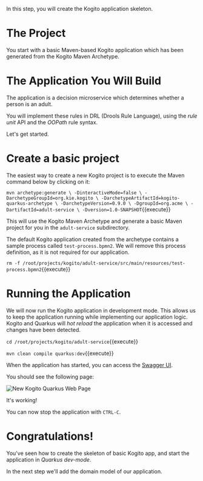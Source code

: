 In this step, you will create the Kogito application skeleton.

# The Project

You start with a basic Maven-based Kogito application which has been generated from the Kogito Maven Archetype.

# The Application You Will Build

The application is a decision microservice which determines whether a person is an adult.

You will implement these rules in DRL (Drools Rule Language), using the _rule unit_ API and the _OOPath_ rule syntax.

Let's get started.

# Create a basic project

The easiest way to create a new Kogito project is to execute the Maven command below by clicking on it:

`mvn archetype:generate \
  -DinteractiveMode=false \
  -DarchetypeGroupId=org.kie.kogito \
  -DarchetypeArtifactId=kogito-quarkus-archetype \
  -DarchetypeVersion=0.9.0 \
  -DgroupId=org.acme \
  -DartifactId=adult-service \
  -Dversion=1.0-SNAPSHOT`{{execute}}

This will use the Kogito Maven Archetype and generate a basic Maven project for you in the `adult-service` subdirectory.

The default Kogito application created from the archetype contains a sample process called `test-process.bpmn2`. We will remove this process definition, as it is not required for our application.

`rm -f /root/projects/kogito/adult-service/src/main/resources/test-process.bpmn2`{{execute}}

# Running the Application

We will now run the Kogito application in development mode. This allows us to keep the application running while implementing our application logic. Kogito and Quarkus will _hot reload_ the application when it is accessed and changes have been detected.

`cd /root/projects/kogito/adult-service`{{execute}}

`mvn clean compile quarkus:dev`{{execute}}

When the application has started, you can access the [Swagger UI](https://[[CLIENT_SUBDOMAIN]]-8080-[[KATACODA_HOST]].environments.katacoda.com/swagger-ui).

You should see the following page:

![New Kogito Quarkus Web Page](/openshift/assets/middleware/middleware-kogito/new-kogito-quarkus-empty-swagger-ui.png)

It's working!

You can now stop the application with `CTRL-C`.

# Congratulations!

You've seen how to create the skeleton of basic Kogito app, and start the application in _Quarkus dev-mode_.

In the next step we'll add the domain model of our application.
